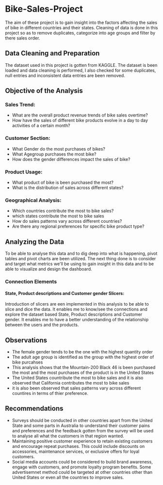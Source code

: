 # Bike-Sales-Project
The aim of these project is to gain insight into the factors affecting the sales of bike in different countries and their states. Cleaning of data is done in this project so as to remove duplicates, categorize into age groups and filter by there sales order.
## Data Cleaning and Preparation
The dataset used in this project is gotten from KAGGLE. The dataset is been loaded and data cleaning is performed, I also checked for some duplicates, null entries and inconsistent data entries are been removed.
## Objective of the Analysis
### Sales Trend:

* What are the overall product revenue trends of bike sales overtime?
* How have the sales of different bike products evolve in a day to day activities of a certain month?
### Customer Section:

* What Gender do the most purchases of bikes?
* What Agegroup purchases the most bike?
* How does the gender differences impact the sales of bike?
### Product Usage:

* What product of bike is been purchased the most?
* What is the distribution of sales across different states?
### Geographical Analysis:

* Which countries contribute the most to bike sales?
* which states contribute the most to bike sales
* How do sales patterns vary across different countries?
* Are there any regional preferences for specific bike product type?
## Analyzing the Data

To be able to analyse this data and to dig deep into what is happening, pivot tables and pivot charts are been utilized. The next thing done is to consider and target what metrics we'll be using to gain insight in this data and to be able to visualize and design the dashboard.
### Connection Elements
#### State, Product descriptions and Customer gender Slicers:
Introduction of slicers are een implemented in this analysis to be able to slice and dice the data. It enables me to know/see the connections and explore the dataset based State, Product descriptions and Customer gender. It enables me to have a better understanding of the relationship between the users and the products.
## Observations
* The female gender tends to be the one with the highest quantity order
* The adult age group is identified as the group with the highest order of bike purcahses
* This analysis shows that the Mountain-200 Black 46 is been purchased the most and the most purchases of the product is in the United States
* The United States countribute the most to bike sales and it is also observed that California contributes the most to bike sales
* it is also been observed that sales patterns vary across different countires in terms of thier preference.
## Recommendations
* Surveys should be conducted in other countries apart from the United State and some parts in Australia to understand their customer pains and preferences and the feedback gotten from the survey will be used to analyse all what the customers in that region wanted.
* Maintaining positive customer experience to retain existing customers and encourage repeat purchases. This could include discounts on accessories, maintenance services, or exclusive offers for loyal customers.
* Social media accounts could be considered to build brand awareness, engage with customers, and promote loyalty program benefits. Some advertisemnet method could be targeted at other countries other than United States or even all the countries to improve sales.
